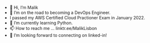 - 👋 Hi, I’m Malik
- 👀 I’m on the road to becoming a DevOps Engineer.
- I passed my AWS Certified Cloud Practioner Exam in January 2022.
- 🌱 I’m currently learning Python.
- 📫 How to reach me ... linktr.ee/MalikLisbon
- 💞️ I’m looking forward to connecting on linked-in!


<!---
MalikKnowsTech/MalikKnowsTech is a ✨ special ✨ repository because its `README.md` (this file) appears on your GitHub profile.
You can click the Preview link to take a look at your changes.
--->
